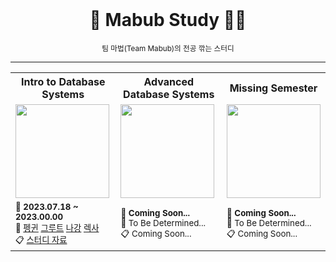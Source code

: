 <!-- PROJECT LOGO -->
<br />
<div align="center">
  <h1>🧙 Mabub Study 🧙‍♂️</h1>
  <small>팀 마법(Team Mabub)의 전공 깎는 스터디</small>
</div>

---

<table>
  <tr>
    <th style="text-align:center;">
      Intro to Database Systems
    </th>
    <th style="text-align:center;">
      Advanced Database Systems
    </th>
    <th style="text-align:center;">
      Missing Semester
    </th>
  </tr>
  <tr>
    <td style="align:center;">
      <a
        href="https://youtube.com/playlist?list=PLSE8ODhjZXjaKScG3l0nuOiDTTqpfnWFf"
      >
        <img
          height="150px"
          src="https://i.ytimg.com/vi/uikbtpVZS2s/hqdefault.jpg?sqp=-oaymwEXCNACELwBSFryq4qpAwkIARUAAIhCGAE=&rs=AOn4CLCmNpsniFx3BvtYZIkhV1a1O-CBvw"
        />
      </a>
    </td>
      <td style="align:center;">
        <a
          href="https://www.youtube.com/playlist?list=PLSE8ODhjZXjYzlLMbX3cR0sxWnRM7CLFn"
        >
          <img
            height="150px"
            src="https://i.ytimg.com/vi/LWS8LEQAUVc/hqdefault.jpg?sqp=-oaymwEXCNACELwBSFryq4qpAwkIARUAAIhCGAE=&rs=AOn4CLB5iXj7HpJt9ZRYj9lSk99lg1tnMQ"
          />
        </a>
    </td>
    </td>
      <td style="align:center;">
        <a
          href="https://www.youtube.com/playlist?list=PLyzOVJj3bHQuloKGG59rS43e29ro7I57J"
        >
          <img
            height="150px"
            src="https://i.ytimg.com/vi/Z56Jmr9Z34Q/hqdefault.jpg?sqp=-oaymwEXCNACELwBSFryq4qpAwkIARUAAIhCGAE=&rs=AOn4CLDMx3faO9vNgRS_siR4ksZ-S20tMw"
          />
        </a>
    </td>
  </tr>
  <tr>
    <td>
      <div>
        <sup>
          <strong>
            📆 2023.07.18 ~ 2023.00.00
          </strong>
        </sup>
      </div>
      <div>
        <sup>
          👥 
          <a href="https://github.com/CoodingPenguin">펭귄</a>
          <a href="https://github.com/iamgroooooot">그루트</a>
          <a href="https://github.com/nagunt">나강</a>
          <a href="https://github.com/jonyejin">렉사</a>
        </sup>
      </div>
      <div>
        <sup>
          📋 
          <a href="./01-cmu-intro-to-database-systems">스터디 자료</a> 
        </sup>
      </div>
    </td>
    <td>
      <div>
        <sup>
          <strong>
            📆 Coming Soon...
          </strong>
        </sup>
      </div>
      <div>
        <sup>
          👥 To Be Determined...
        </sup>
      </div>
      <div>
        <sup>
          📋 Coming Soon...
        </sup>
      </div>
    </td>
    <td>
      <div>
        <sup>
          <strong>
            📆 Coming Soon...
          </strong>
        </sup>
      </div>
      <div>
        <sup>
          👥 To Be Determined...
        </sup>
      </div>
      <div>
        <sup>
          📋 Coming Soon...
        </sup>
      </div>
    </td>
  </tr>
</table>
